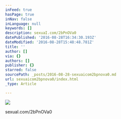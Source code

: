 ```yaml
---
inFeed: true
hasPage: true
inNav: false
inLanguage: null
keywords: []
description: sexuaI.com/2bPnOVa0
datePublished: '2016-08-28T16:34:30.193Z'
dateModified: '2016-08-28T15:48:48.781Z'
title: ''
author: []
via: {}
authors: []
publisher: {}
starred: false
sourcePath: _posts/2016-08-28-sexuaicom2bpnova0.md
url: sexuaicom2bpnova0/index.html
_type: Article

---
```

![](https://the-grid-user-content.s3-us-west-2.amazonaws.com/1694f6a6-ba29-49f7-8692-7a528bf90b88.jpg)

sexuaI.com/2bPnOVa0